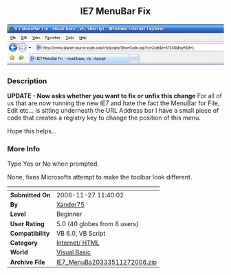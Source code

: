 ﻿<div align="center">

## IE7 MenuBar Fix

<img src="PIC200611271133424190.jpg">
</div>

### Description

**UPDATE - Now asks whether you want to fix or unfix this change** For all of us that are now running the new IE7 and hate the fact the MenuBar for File, Edit etc... is sitting underneath the URL Address bar I have a small piece of code that creates a registry key to change the position of this menu.

Hope this helps...
 
### More Info
 
Type Yes or No when prompted.

None, fixes Microsofts attempt to make the toolbar look different.


<span>             |<span>
---                |---
**Submitted On**   |2006-11-27 11:40:02
**By**             |[Xander75](https://github.com/Planet-Source-Code/PSCIndex/blob/master/ByAuthor/xander75.md)
**Level**          |Beginner
**User Rating**    |5.0 (40 globes from 8 users)
**Compatibility**  |VB 6\.0, VB Script
**Category**       |[Internet/ HTML](https://github.com/Planet-Source-Code/PSCIndex/blob/master/ByCategory/internet-html__1-34.md)
**World**          |[Visual Basic](https://github.com/Planet-Source-Code/PSCIndex/blob/master/ByWorld/visual-basic.md)
**Archive File**   |[IE7\_MenuBa20333511272006\.zip](https://github.com/Planet-Source-Code/xander75-ie7-menubar-fix__1-67165/archive/master.zip)








